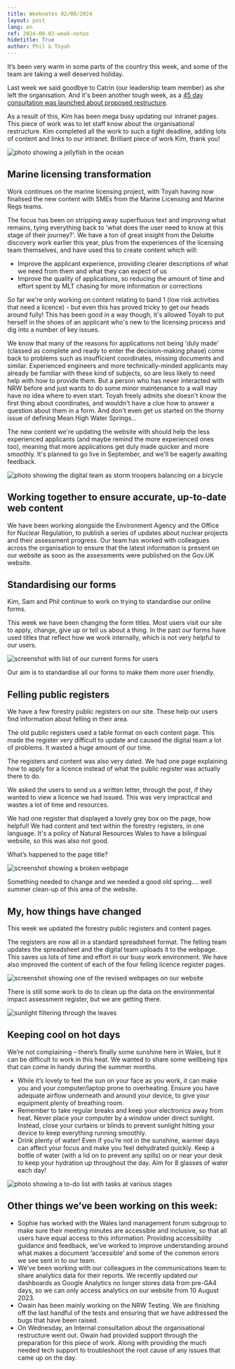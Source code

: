 ```yaml
---
title: Weeknotes 02/08/2024
layout: post
lang: en
ref: 2024-08-02-week-notes
hidetitle: True
author: Phil & Toyah
---
```


It’s been very warm in some parts of the country this week, and some of the team are taking a well deserved holiday. 

Last week we said goodbye to Catrin (our leadership team member) as she left the organisation. And it's been another tough week, as a [45 day consultation was launched about proposed restructure](https://ymgynghori.cyfoethnaturiol.cymru/corporate-strategy/case-for-change/).

As a result of this, Kim has been mega busy updating our intranet pages. This piece of work was to let staff know about the organisational restructure. Kim completed all the work to such a tight deadline, adding lots of content and links to our intranet. Brilliant piece of work Kim, thank you!

![photo showing a jellyfish in the ocean](https://github.com/nrw-digital/week-notes/blob/685893d77849ff851656ff7ade548d58b7ee96b6/images/animals-1846546_1280.jpg?raw=true) 

## Marine licensing transformation
 
Work continues on the marine licensing project, with Toyah having now finalised the new content with SMEs from the Marine Licensing and Marine Regs teams.
 
The focus has been on stripping away superfluous text and improving what remains, tying everything back to 'what does the user need to know at this stage of their journey?'. We have a ton of great insight from the Deloitte discovery work earlier this year, plus from the experiences of the licensing team themselves, and have used this to create content which will:
 
+ Improve the applicant experience, providing clearer descriptions of what we need from them and what they can expect of us
+ Improve the quality of applications, so reducing the amount of time and effort spent by MLT chasing for more information or corrections
 
So far we're only working on content relating to band 1 (low risk activities that need a licence) - but even this has proved tricky to get our heads around fully! This has been good in a way though, it's allowed Toyah to put herself in the shoes of an applicant who's new to the licensing process and dig into a number of key issues.
 
We know that many of the reasons for applications not being 'duly made' (classed as complete and ready to enter the decision-making phase) come back to problems such as insufficient coordinates, missing documents and similar. Experienced engineers and more technically-minded applicants may already be familiar with these kind of subjects, so are less likely to need help with how to provide them. But a person who has never interacted with NRW before and just wants to do some minor maintenance to a wall may have no idea where to even start. Toyah freely admits she doesn't know the first thing about coordinates, and wouldn't have a clue how to answer a question about them in a form. And don't even get us started on the thorny issue of defining Mean High Water Springs…
 
The new content we're updating the website with should help the less experienced applicants (and maybe remind the more experienced ones too), meaning that more applications get duly made quicker and more smoothly. It's planned to go live in September, and we'll be eagerly awaiting feedback.

![photo showing the digital team as storm troopers balancing on a bicycle](https://github.com/nrw-digital/week-notes/blob/685893d77849ff851656ff7ade548d58b7ee96b6/images/lego-2310286_1280.jpg?raw=true) 

## Working together to ensure accurate, up-to-date web content

We have been working alongside the Environment Agency and the Office for Nuclear Regulation, to publish a series of updates about nuclear projects and their assessment progress. Our team has worked with colleagues across the organisation to ensure that the latest information is present on our website as soon as the assessments were published on the Gov.UK website.

## Standardising our forms

Kim, Sam and Phil continue to work on trying to standardise our online forms.

This week we have been changing the form titles. Most users visit our site to apply, change, give up or tell us about a thing. In the past our forms have used titles that reflect how we work internally, which is not very helpful to our users.

![screenshot with list of our current forms for users](https://github.com/nrw-digital/week-notes/blob/685893d77849ff851656ff7ade548d58b7ee96b6/images/list%20of%20current%20forms.png?raw=true)

Our aim is to standardise all our forms to make them more user friendly.

## Felling public registers 

We have a few forestry public registers on our site. These help our users find information about felling in their area.

The old public registers used a table format on each content page. This made the register very difficult to update and caused the digital team a lot of problems. It wasted a huge amount of our time. 

The registers and content was also very dated. We had one page explaining how to apply for a licence instead of what the public register was actually there to do.

We asked the users to send us a written letter, through the post, if they wanted to view a licence we had issued. This was very impractical and wastes a lot of time and resources.

We had one register that displayed a lovely grey box on the page, how helpful! We had content and text within the forestry registers, in one language. It's a policy of Natural Resources Wales to have a bilingual website, so this was also not good.

What’s happened to the page title?

![screenshot showing a broken webpage](https://github.com/nrw-digital/week-notes/blob/685893d77849ff851656ff7ade548d58b7ee96b6/images/broken%20webpage%20screenshot.png?raw=true)

Something needed to change and we needed a good old spring…. well summer clean-up of this area of the website.

## My, how things have changed

This week we updated the forestry public registers and content pages. 

The registers are now all in a standard spreadsheet format. The felling team updates the spreadsheet and the digital team uploads it to the webpage. This saves us lots of time and effort in our busy work environment.
We have also improved the content of each of the four felling licence register pages.

![screenshot showing one of the revised webpages on our website](https://github.com/nrw-digital/week-notes/blob/685893d77849ff851656ff7ade548d58b7ee96b6/images/revised%20webpage%20screenshot.png?raw=true)

There is still some work to do to clean up the data on the environmental impact assessment register, but we are getting there.

![sunlight filtering through the leaves](https://github.com/nrw-digital/week-notes/blob/685893d77849ff851656ff7ade548d58b7ee96b6/images/leaves-3089991_1280.jpg?raw=true)

## Keeping cool on hot days

We’re not complaining – there’s finally some sunshine here in Wales, but it can be difficult to work in this heat. We wanted to share some wellbeing tips that can come in handy during the summer months.

+ While it’s lovely to feel the sun on your face as you work, it can make you and your computer/laptop prone to overheating. Ensure you have adequate airflow underneath and around your device, to give your equipment plenty of breathing room.
+ Remember to take regular breaks and keep your electronics away from heat. Never place your computer by a window under direct sunlight. Instead, close your curtains or blinds to prevent sunlight hitting your device to keep everything running smoothly.
+ Drink plenty of water! Even if you’re not in the sunshine, warmer days can affect your focus and make you feel dehydrated quickly. Keep a bottle of water (with a lid on to prevent any spills) on or near your desk to keep your hydration up throughout the day. Aim for 8 glasses of water each day!

![photo showing a to-do list with tasks at various stages](https://github.com/nrw-digital/week-notes/blob/685893d77849ff851656ff7ade548d58b7ee96b6/images/business-4051773_1280.jpg?raw=true)

## Other things we’ve been working on this week:

+ Sophie has worked with the Wales land management forum subgroup to make sure their meeting minutes are accessible and inclusive, so that all users have equal access to this information. Providing accessibility guidance and feedback, we’ve worked to improve understanding around what makes a document ‘accessible’ and some of the common errors we see sent in to our team.
+ We’ve been working with our colleagues in the communications team to share analytics data for their reports. We recently updated our dashboards as Google Analytics no longer stores data from pre-GA4 days, so we can only access analytics on our website from 10 August 2023. 
+ Owain has been mainly working on the NRW Testing. We are finishing off the last handful of the tests and ensuring that we have addressed the bugs that have been raised. 
+ On Wednesday, an Internal consultation about the organisational restructure went out. Owain had provided support through the preparation for this piece of work. Along with providing the much needed tech support to troubleshoot the root cause of any issues that came up on the day.
